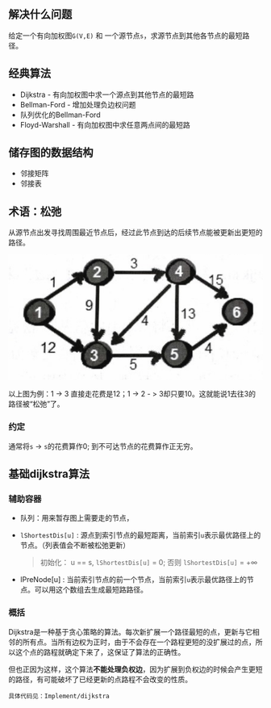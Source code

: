 ## 解决什么问题

给定一个有向加权图`G(V,E)` 和 一个源节点`s`，求源节点到其他各节点的最短路径。

## 经典算法

- Dijkstra  - 有向加权图中求一个源点到其他节点的最短路
- Bellman-Ford - 增加处理负边权问题
- 队列优化的Bellman-Ford
- Floyd-Warshall - 有向加权图中求任意两点间的最短路

## 储存图的数据结构

- 邻接矩阵
- 邻接表

## 术语：松弛

从源节点出发寻找周围最近节点后，经过此节点到达的后续节点能被更新出更短的路径。

![image-20200421002544193](img/有向带权图.png)

以上图为例：1 -> 3 直接走花费是12；1 -> 2 - > 3却只要10。这就能说1去往3的路径被“松弛”了。

### 约定

通常将`s` -> `s`的花费算作0; 到不可达节点的花费算作正无穷。

## 基础dijkstra算法

### 辅助容器

- 队列：用来暂存图上需要走的节点，

- `lShortestDis[u]` :  源点到索引节点的最短距离，当前索引`u`表示最优路径上的节点。（列表值会不断被松弛更新）

  >初始化： u == s, `lShortestDis[u]` = 0; 否则 `lShortestDis[u]` = +∞

- lPreNode[u] :  当前索引节点的前一个节点，当前索引`u`表示最优路径上的节点。可以用这个数组去生成最短路路径。

### 概括

Dijkstra是一种基于贪心策略的算法。每次新扩展一个路径最短的点，更新与它相邻的所有点。当所有边权为正时，由于不会存在一个路程更短的没扩展过的点，所以这个点的路程就确定下来了，这保证了算法的正确性。

但也正因为这样，这个算法**不能处理负权边**，因为扩展到负权边的时候会产生更短的路径，有可能破坏了已经更新的点路程不会改变的性质。

`具体代码见：Implement/dijkstra`
